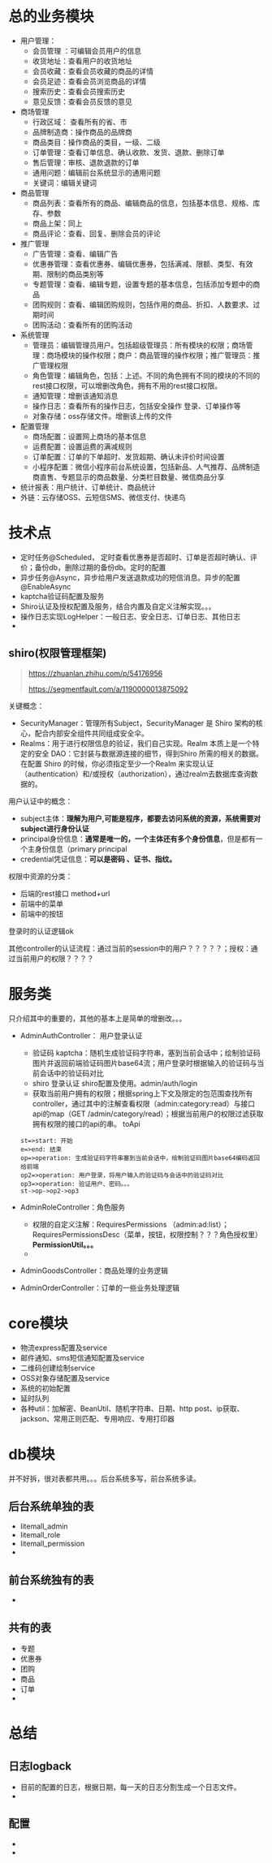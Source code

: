 # 总的业务模块

- 用户管理：
  - 会员管理 ：可编辑会员用户的信息
  - 收货地址：查看用户的收货地址
  - 会员收藏：查看会员收藏的商品的详情
  - 会员足迹：查看会员浏览商品的详情
  - 搜索历史：查看会员搜索历史
  - 意见反馈：查看会员反馈的意见
- 商场管理
  - 行政区域： 查看所有的省、市
  - 品牌制造商：操作商品的品牌商
  - 商品类目：操作商品的类目，一级、二级
  - 订单管理：查看订单信息、确认收款、发货、退款、删除订单
  - 售后管理：审核、退款退款的订单
  - 通用问题：编辑前台系统显示的通用问题
  - 关键词：编辑关键词
- 商品管理
  - 商品列表：查看所有的商品、编辑商品的信息，包括基本信息、规格、库存、参数
  - 商品上架：同上
  - 商品评论：查看、回复、删除会员的评论
- 推广管理
  - 广告管理：查看、编辑广告
  - 优惠券管理：查看优惠券、编辑优惠券，包括满减、限额、类型、有效期、限制的商品类别等
  - 专题管理：查看、编辑专题，设置专题的基本信息，包括添加专题中的商品
  - 团购规则：查看、编辑团购规则，包括作用的商品、折扣、人数要求、过期时间
  - 团购活动：查看所有的团购活动
- 系统管理
  - 管理员：编辑管理员用户。包括超级管理员：所有模块的权限；商场管理：商场模块的操作权限；商户：商品管理的操作权限；推广管理员：推广管理权限
  - 角色管理：编辑角色，包括：上述。不同的角色拥有不同的模块的不同的rest接口权限，可以增删改角色，拥有不用的rest接口权限。
  - 通知管理：增删该通知消息
  - 操作日志：查看所有的操作日志，包括安全操作 登录、订单操作等
  - 对象存储：oss存储文件。增删该上传的文件
- 配置管理
  - 商场配置：设置网上商场的基本信息
  - 运费配置：设置运费的满减规则
  - 订单配置：订单的下单超时、发货超期、确认未评价时间设置
  - 小程序配置：微信小程序前台系统设置，包括新品、人气推荐、品牌制造商直售、专题显示的商品数量、分类栏目数量、微信商品分享
- 统计报表：用户统计、订单统计、商品统计
- 外链：云存储OSS、云短信SMS、微信支付、快递鸟



# 技术点

- 定时任务@Scheduled， 定时查看优惠券是否超时、订单是否超时确认、评价；备份db，删除过期的备份db。定时的配置
- 异步任务@Async，异步给用户发送退款成功的短信消息。异步的配置@EnableAsync
- kaptcha验证码配置及服务
- Shiro认证及授权配置及服务，结合内置及自定义注解实现。。。
- 操作日志实现LogHelper：一般日志、安全日志、订单日志、其他日志
- 

## shiro(权限管理框架)

> https://zhuanlan.zhihu.com/p/54176956
>
> https://segmentfault.com/a/1190000013875092

关键概念：

- SecurityManager：管理所有Subject，SecurityManager 是 Shiro 架构的核心，配合内部安全组件共同组成安全伞。
- Realms：用于进行权限信息的验证，我们自己实现。Realm 本质上是一个特定的安全 DAO：它封装与数据源连接的细节，得到Shiro 所需的相关的数据。在配置 Shiro 的时候，你必须指定至少一个Realm 来实现认证（authentication）和/或授权（authorization），通过realm去数据库查询数据的。

用户认证中的概念：

- subject主体：**理解为用户,可能是程序，都要去访问系统的资源，系统需要对subject进行身份认证**
- principal身份信息：**通常是唯一的，一个主体还有多个身份信息**，但是都有一个主身份信息（primary principal
- credential凭证信息：**可以是密码 、证书、指纹。**

权限中资源的分类：

- 后端的rest接口 method+url
- 前端中的菜单
- 前端中的按钮

登录时的认证逻辑ok

其他controller的认证流程：通过当前的session中的用户？？？？？；授权：通过当前用户的权限？？？？



# 服务类

只介绍其中的重要的，其他的基本上是简单的增删改。。。

- AdminAuthController： 用户登录认证

  - 验证码 kaptcha：随机生成验证码字符串，塞到当前会话中；绘制验证码图片并返回前端验证码图片base64流；用户登录时根据输入的验证码与当前会话中的验证码对比
  - shiro 登录认证 shiro配置及使用。admin/auth/login
  - 获取当前用户拥有的权限；根据spring上下文及限定的包范围查找所有controller，通过其中的注解查看权限（admin:category:read）与接口api的map（GET /admin/category/read）；根据当前用户的权限过滤获取拥有权限的接口的api的串。 toApi

  ```flow
  st=>start: 开始
  e=>end: 结束
  op=>operation: 生成验证码字符串塞到当前会话中，绘制验证码图片base64编码返回给前端
  op2=>operation: 用户登录，将用户输入的验证码与会话中的验证码对比
  op3=>operation: 验证用户、密码。。。
  st->op->op2->op3
  ```

  

- AdminRoleController：角色服务

  - 权限的自定义注解：RequiresPermissions （admin:ad:list）；RequiresPermissionsDesc（菜单，按钮，权限控制？？？角色授权里） **PermissionUtil。。。**
  -  

- AdminGoodsController：商品处理的业务逻辑

- AdminOrderController：订单的一些业务处理逻辑



# core模块

- 物流express配置及service
- 邮件通知、sms短信通知配置及service
- 二维码创建绘制service
- OSS对象存储配置及service
- 系统的初始配置
- 延时队列
- 各种util：加解密、BeanUtil、随机字符串、日期、http post、ip获取、jackson、常用正则匹配、专用响应、专用打印器

# db模块

并不好拆，很对表都共用。。。后台系统多写，前台系统多读。

## 后台系统单独的表

- litemall_admin
- litemall_role
- litemall_permission
- 



## 前台系统独有的表

- 



## 共有的表

- 专题
- 优惠券
- 团购
- 商品
- 订单
- 

# 总结

## 日志logback

- 目前的配置的日志，根据日期，每一天的日志分割生成一个日志文件。
- 

## 配置

- 
- 